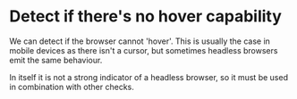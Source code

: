 # Detect if there's no hover capability

We can detect if the browser cannot 'hover'. This is usually the case in mobile
devices as there isn't a cursor, but sometimes headless browsers emit the same
behaviour.

In itself it is not a strong indicator of a headless browser, so it must be used
in combination with other checks.
